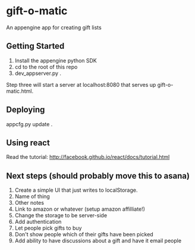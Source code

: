 gift-o-matic
============

An appengine app for creating gift lists

Getting Started
---------------
1. Install the appengine python SDK
2. cd to the root of this repo
3. dev_appserver.py .

Step three will start a server at localhost:8080 that serves up gift-o-matic.html.

Deploying
---------
appcfg.py update .

Using react
-----------
Read the tutorial: http://facebook.github.io/react/docs/tutorial.html

Next steps (should probably move this to asana)
----------
1. Create a simple UI that just writes to localStorage.
  1. Name of thing
  2. Other notes
  3. Link to amazon or whatever (setup amazon affilliate!)
2. Change the storage to be server-side
3. Add authentication
  1. Let people pick gifts to buy
  2. Don't show people which of their gifts have been picked
4. Add ability to have discussions about a gift and have it email people
